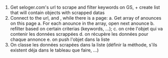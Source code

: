 1. Get seloger.com's url to scrape and filter keywords on GS, + create list that will contain objects with scrapped datas
2. Connect to the url, and , while there is a page:
    a. Get array of anounces on this page
    a. For each anounce in the array, open next anounce
    b. refilter based on certain criterias (keywords, ...);
    c. on crée l'objet qui va contenir les données scrappées
    d. on récupère les données pour chaque annonce
    e. on push l'objet dans la liste
3. On classe les données scrapées dans la liste (définir la méthode, s'ils existent déja dans le tableau que faire, ...)